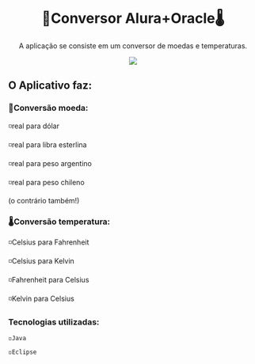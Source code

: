 <h1 align="center">💸Conversor Alura+Oracle🌡</h1>
<p align="center">A aplicação se consiste em um conversor de moedas e temperaturas.</p>


<div align="center">
<img src="https://user-images.githubusercontent.com/85461392/193666143-0d5c68c0-50c0-46d4-9b4e-d8b34788ba81.png" />
</div>

<h2>O Aplicativo faz:</h2>

<h3>💸Conversão moeda:</h3>

◽real para dólar

◽real para libra esterlina

◽real para peso argentino

◽real para peso chileno

(o contrário também!)

<h3>🌡Conversão temperatura:</h3>

◽Celsius para Fahrenheit

◽Celsius para Kelvin

◽Fahrenheit para Celsius

◽Kelvin para Celsius

<h3>Tecnologias utilizadas:</h3>

`◽Java`

`◽Eclipse`
